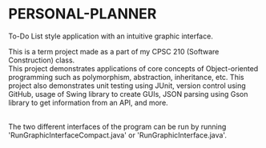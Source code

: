 # PERSONAL-PLANNER
To-Do List style application with an intuitive graphic interface. 
<Br/>

This is a term project made as a part of my CPSC 210 (Software Construction) class. <Br/>
This project demonstrates applications of core concepts of Object-oriented programming such as polymorphism, abstraction, inheritance, etc. 
This project also demonstrates unit testing using JUnit, version control using GitHub, usage of Swing library to create GUIs, JSON parsing using Gson library to get information from an API, and more. <Br/>
<Br/>

The two different interfaces of the program can be run by running 'RunGraphicInterfaceCompact.java' or 'RunGraphicInterface.java'. <Br/>

